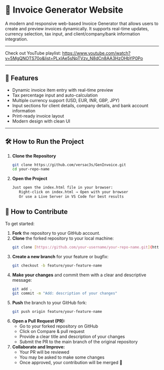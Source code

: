 # 💼 Invoice Generator Website

A modern and responsive web-based Invoice Generator that allows users to create and preview invoices dynamically. It supports real-time updates, currency selection, tax input, and client/company/bank information integration.

---
Check out YouTube playlist: https://www.youtube.com/watch?v=5MgQNOTS70o&list=PLxIAe5sNpTVzv_N8dCn8AA3HzOHbYP0Po

---

## 🚀 Features

- Dynamic invoice item entry with real-time preview  
- Tax percentage input and auto-calculation  
- Multiple currency support (USD, EUR, INR, GBP, JPY)  
- Input sections for client details, company details, and bank account information  
- Print-ready invoice layout  
- Modern design with clean UI  

---

## 🛠️ How to Run the Project

1. **Clone the Repository**
   ```bash
   git clone https://github.com/versac3s/GenInvoice.git
   cd your-repo-name
2. **Open the Project**
   ```bash
   Just open the index.html file in your browser:
      Right-click on index.html → Open with your browser
      Or use a Live Server in VS Code for best results
   
## 🤝 How to Contribute
To get started:

1. **Fork** the repository to your GitHub account.
2. **Clone** the forked repository to your local machine:
   ```bash
   git clone [https://github.com/your-username/your-repo-name.git](https://github.com/versac3s/GenInvoice.git)
3. **Create a new branch** for your feature or bugfix:
   ```bash
   git checkout -b feature/your-feature-name
4. **Make your changes** and commit them with a clear and descriptive message:
   ```bash
   git add .
   git commit -m "Add: description of your changes"
5. **Push** the branch to your GitHub fork:
    ```bash
   git push origin feature/your-feature-name
6. **Open a Pull Request (PR):**
    - Go to your forked repository on GitHub
    - Click on Compare & pull request
    - Provide a clear title and description of your changes
    - Submit the PR to the main branch of the original repository
7. **Collaborate and Improve:**
    - Your PR will be reviewed
    - You may be asked to make some changes
    - Once approved, your contribution will be merged 🎉

